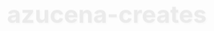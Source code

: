 # azucena-creates
<!DOCTYPE html>
<html lang="en">
<head>
    <meta charset="UTF-8">
    <meta name="viewport" content="width=device-width, initial-scale=1.0">
    <title>Web Development Portfolio</title>
    <style>
        * {
            margin: 0;
            padding: 0;
            box-sizing: border-box;
        }
        
        body {
            font-family: 'Segoe UI', Tahoma, Geneva, Verdana, sans-serif;
            line-height: 1.6;
            color: #333;
            background: linear-gradient(135deg, #667eea 0%, #764ba2 100%);
            min-height: 100vh;
        }
        
        .container {
            max-width: 1200px;
            margin: 0 auto;
            padding: 20px;
        }
        
        header {
            text-align: center;
            padding: 60px 0;
            color: white;
            margin-bottom: 40px;
        }
        
        h1 {
            font-size: 3rem;
            margin-bottom: 20px;
            text-shadow: 2px 2px 4px rgba(0,0,0,0.3);
            animation: fadeInUp 1s ease-out;
        }
        
        .subtitle {
            font-size: 1.2rem;
            opacity: 0.9;
            animation: fadeInUp 1s ease-out 0.2s both;
        }
        
        .portfolio-grid {
            display: grid;
            grid-template-columns: repeat(auto-fit, minmax(350px, 1fr));
            gap: 30px;
            margin-bottom: 60px;
        }
        
        .project-card {
            background: rgba(255, 255, 255, 0.95);
            border-radius: 20px;
            overflow: hidden;
            box-shadow: 0 20px 40px rgba(0,0,0,0.1);
            transition: all 0.3s ease;
            animation: fadeInUp 0.8s ease-out;
            backdrop-filter: blur(10px);
        }
        
        .project-card:hover {
            transform: translateY(-10px);
            box-shadow: 0 30px 60px rgba(0,0,0,0.2);
        }
        
        .project-header {
            background: linear-gradient(135deg, #4facfe 0%, #00f2fe 100%);
            padding: 25px;
            color: white;
        }
        
        .project-card:nth-child(2n) .project-header {
            background: linear-gradient(135deg, #fa709a 0%, #fee140 100%);
        }
        
        .project-card:nth-child(3n) .project-header {
            background: linear-gradient(135deg, #a8edea 0%, #fed6e3 100%);
            color: #333;
        }
        
        .project-card:nth-child(4n) .project-header {
            background: linear-gradient(135deg, #ff9a9e 0%, #fecfef 100%);
            color: #333;
        }
        
        .project-card:nth-child(5n) .project-header {
            background: linear-gradient(135deg, #96fbc4 0%, #f9f047 100%);
            color: #333;
        }
        
        .project-title {
            font-size: 1.3rem;
            font-weight: 600;
            margin-bottom: 8px;
        }
        
        .project-type {
            font-size: 0.9rem;
            opacity: 0.8;
        }
        
        .project-content {
            padding: 25px;
        }
        
        .project-description {
            margin-bottom: 20px;
            color: #666;
            line-height: 1.5;
        }
        
        .project-features {
            margin-bottom: 20px;
        }
        
        .feature-tag {
            display: inline-block;
            background: #f0f8ff;
            color: #4682b4;
            padding: 4px 12px;
            border-radius: 20px;
            font-size: 0.8rem;
            margin: 2px;
            border: 1px solid #e6f3ff;
        }
        
        .project-link {
            display: inline-flex;
            align-items: center;
            background: linear-gradient(135deg, #667eea 0%, #764ba2 100%);
            color: white;
            text-decoration: none;
            padding: 12px 24px;
            border-radius: 25px;
            transition: all 0.3s ease;
            font-weight: 500;
        }
        
        .project-link:hover {
            transform: translateY(-2px);
            box-shadow: 0 8px 20px rgba(102, 126, 234, 0.3);
        }
        
        .special-note {
            background: rgba(255, 255, 255, 0.9);
            padding: 20px;
            border-radius: 15px;
            margin-top: 20px;
            border-left: 4px solid #4facfe;
        }
        
        .comparison-link {
            color: #667eea;
            text-decoration: none;
            font-weight: 500;
        }
        
        .comparison-link:hover {
            text-decoration: underline;
        }
        
        footer {
            text-align: center;
            color: white;
            padding: 40px 0;
            opacity: 0.8;
        }
        
        @keyframes fadeInUp {
            from {
                opacity: 0;
                transform: translateY(30px);
            }
            to {
                opacity: 1;
                transform: translateY(0);
            }
        }
        
        @media (max-width: 768px) {
            .portfolio-grid {
                grid-template-columns: 1fr;
            }
            
            h1 {
                font-size: 2rem;
            }
            
            .container {
                padding: 15px;
            }
        }
    </style>
</head>
<body>
    <div class="container">
        <header>
            <h1>Web Development Portfolio</h1>
            <p class="subtitle">Professional websites and pages built for NHMA (National Hispanic Medical Association)</p>
        </header>
        
        <div class="portfolio-grid">
            <div class="project-card">
                <div class="project-header">
                    <h3 class="project-title">Events Page</h3>
                    <p class="project-type">Event Management & Information Hub</p>
                </div>
                <div class="project-content">
                    <p class="project-description">
                        Comprehensive events showcase featuring upcoming NHMA activities, conferences, and professional development opportunities for medical professionals.
                    </p>
                    <div class="project-features">
                        <span class="feature-tag">Event Listings</span>
                        <span class="feature-tag">Date Management</span>
                        <span class="feature-tag">Information Architecture</span>
                    </div>
                    <a href="https://www.nhmamd.org/events" class="project-link" target="_blank">View Live Site →</a>
                </div>
            </div>
            
            <div class="project-card">
                <div class="project-header">
                    <h3 class="project-title">Respiratory Illness Resource</h3>
                    <p class="project-type">Medical Information Portal</p>
                </div>
                <div class="project-content">
                    <p class="project-description">
                        Educational resource page providing crucial information about respiratory illnesses, designed for healthcare professionals and the community.
                    </p>
                    <div class="project-features">
                        <span class="feature-tag">Medical Content</span>
                        <span class="feature-tag">Resource Hub</span>
                        <span class="feature-tag">Professional Layout</span>
                    </div>
                    <a href="https://nhma.memberclicks.net/respiratory-illness" class="project-link" target="_blank">View Live Site →</a>
                </div>
            </div>
            
            <div class="project-card">
                <div class="project-header">
                    <h3 class="project-title">Government Affairs</h3>
                    <p class="project-type">Policy & Advocacy Platform</p>
                </div>
                <div class="project-content">
                    <p class="project-description">
                        Strategic government affairs section highlighting NHMA's advocacy efforts, policy positions, and legislative initiatives affecting Hispanic healthcare.
                    </p>
                    <div class="project-features">
                        <span class="feature-tag">Policy Content</span>
                        <span class="feature-tag">Advocacy Focus</span>
                        <span class="feature-tag">Government Relations</span>
                    </div>
                    <a href="https://www.nhmamd.org/gov-affairs" class="project-link" target="_blank">View Live Site →</a>
                </div>
            </div>
            
            <div class="project-card">
                <div class="project-header">
                    <h3 class="project-title">NHMA Policy Hub</h3>
                    <p class="project-type">Policy Resource Center</p>
                </div>
                <div class="project-content">
                    <p class="project-description">
                        Centralized policy hub providing access to NHMA's official positions, research, and policy documents for members and stakeholders.
                    </p>
                    <div class="project-features">
                        <span class="feature-tag">Policy Repository</span>
                        <span class="feature-tag">Document Management</span>
                        <span class="feature-tag">Member Resources</span>
                    </div>
                    <a href="https://nhma.memberclicks.net/nhma-policy-hub" class="project-link" target="_blank">View Live Site →</a>
                </div>
            </div>
            
            <div class="project-card">
                <div class="project-header">
                    <h3 class="project-title">Stories That Matter</h3>
                    <p class="project-type">Content & Storytelling Platform</p>
                </div>
                <div class="project-content">
                    <p class="project-description">
                        Engaging storytelling platform showcasing impactful narratives from the Hispanic medical community, highlighting achievements and experiences.
                    </p>
                    <div class="project-features">
                        <span class="feature-tag">Content Curation</span>
                        <span class="feature-tag">Community Stories</span>
                        <span class="feature-tag">Narrative Design</span>
                    </div>
                    <a href="https://nhma.memberclicks.net/stories-that-matter" class="project-link" target="_blank">View Live Site →</a>
                </div>
            </div>
            
            <div class="project-card">
                <div class="project-header">
                    <h3 class="project-title">Membership Page 2025</h3>
                    <p class="project-type">Membership Management System</p>
                </div>
                <div class="project-content">
                    <p class="project-description">
                        Redesigned membership page for 2025, streamlining the joining process and improving user experience for new and existing members.
                    </p>
                    <div class="project-features">
                        <span class="feature-tag">UX Design</span>
                        <span class="feature-tag">Conversion Optimization</span>
                        <span class="feature-tag">2025 Redesign</span>
                    </div>
                    <a href="https://nhma.memberclicks.net/membership-page----draft-2025" class="project-link" target="_blank">View Live Site →</a>
                    <div class="special-note">
                        <strong>Before & After:</strong> Compare with the 
                        <a href="https://nhma.memberclicks.net/nhma-membership" class="comparison-link" target="_blank">original membership page</a> 
                        to see the improvements made.
                    </div>
                </div>
            </div>
            
            <div class="project-card">
                <div class="project-header">
                    <h3 class="project-title">FAQs Page</h3>
                    <p class="project-type">Information & Support Hub</p>
                </div>
                <div class="project-content">
                    <p class="project-description">
                        Comprehensive FAQ section addressing common member questions, providing clear and accessible information about NHMA services and policies.
                    </p>
                    <div class="project-features">
                        <span class="feature-tag">Information Architecture</span>
                        <span class="feature-tag">User Support</span>
                        <span class="feature-tag">Accessibility</span>
                    </div>
                    <a href="https://nhma.memberclicks.net/faqs" class="project-link" target="_blank">View Live Site →</a>
                </div>
            </div>
        </div>
        
        <footer>
            <p>Professional web development showcasing modern design, user experience, and functionality for healthcare organizations.</p>
        </footer>
    </div>
</body>
</html>
